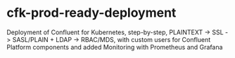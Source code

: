 # cfk-prod-ready-deployment
Deployment of Confluent for Kubernetes, step-by-step, PLAINTEXT -> SSL -> SASL/PLAIN + LDAP -> RBAC/MDS, with custom users for Confluent Platform components and added Monitoring with Prometheus and Grafana
